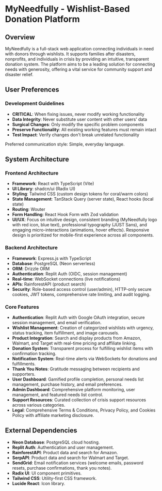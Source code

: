 # MyNeedfully - Wishlist-Based Donation Platform

## Overview
MyNeedfully is a full-stack web application connecting individuals in need with donors through wishlists. It supports families after disasters, nonprofits, and individuals in crisis by providing an intuitive, transparent donation system. The platform aims to be a leading solution for connecting needs with generosity, offering a vital service for community support and disaster relief.

## User Preferences
### Development Guidelines
- **CRITICAL**: When fixing issues, never modify working functionality
- **Data Integrity**: Never substitute user content with other users' data
- **Surgical Changes**: Only modify the specific problem components
- **Preserve Functionality**: All existing working features must remain intact
- **Test Impact**: Verify changes don't break unrelated functionality

Preferred communication style: Simple, everyday language.

## System Architecture
### Frontend Architecture
- **Framework**: React with TypeScript (Vite)
- **UI Library**: shadcn/ui (Radix UI)
- **Styling**: Tailwind CSS (custom design tokens for coral/warm colors)
- **State Management**: TanStack Query (server state), React hooks (local state)
- **Routing**: Wouter
- **Form Handling**: React Hook Form with Zod validation
- **UI/UX**: Focus on intuitive design, consistent branding (MyNeedfully logo with red icon, blue text), professional typography (JUST Sans), and engaging micro-interactions (animations, hover effects). Responsive design is prioritized for mobile-first experience across all components.

### Backend Architecture
- **Framework**: Express.js with TypeScript
- **Database**: PostgreSQL (Neon serverless)
- **ORM**: Drizzle ORM
- **Authentication**: Replit Auth (OIDC, session management)
- **Real-time**: WebSocket connections (live notifications)
- **APIs**: RainforestAPI (product search)
- **Security**: Role-based access control (user/admin), HTTP-only secure cookies, JWT tokens, comprehensive rate limiting, and audit logging.

### Core Features
- **Authentication**: Replit Auth with Google OAuth integration, secure session management, and email verification.
- **Wishlist Management**: Creation of categorized wishlists with urgency, status tracking, item fulfillment, and image carousels.
- **Product Integration**: Search and display products from Amazon, Walmart, and Target with real-time pricing and affiliate linking.
- **Donation System**: Transparent process for fulfilling wishlist items with confirmation tracking.
- **Notification System**: Real-time alerts via WebSockets for donations and fulfillments.
- **Thank You Notes**: Gratitude messaging between recipients and supporters.
- **User Dashboard**: Gamified profile completion, personal needs list management, purchase history, and email preferences.
- **Admin Dashboard**: Comprehensive platform monitoring, user management, and featured needs list control.
- **Support Resources**: Curated collection of crisis support resources across various categories.
- **Legal**: Comprehensive Terms & Conditions, Privacy Policy, and Cookies Policy with affiliate marketing disclosure.

## External Dependencies
- **Neon Database**: PostgreSQL cloud hosting.
- **Replit Auth**: Authentication and user management.
- **RainforestAPI**: Product data and search for Amazon.
- **SerpAPI**: Product data and search for Walmart and Target.
- **SendGrid**: Email notification services (welcome emails, password resets, purchase confirmations, thank you notes).
- **Radix UI**: UI component primitives.
- **Tailwind CSS**: Utility-first CSS framework.
- **Lucide React**: Icon library.